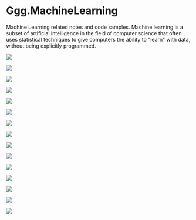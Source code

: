 # Ggg.MachineLearning
Machine Learning related notes and code samples. Machine learning is a subset of artificial intelligence in the field of computer science that often uses statistical techniques to give computers the ability to "learn" with data, without being explicitly programmed.

![](./notes/machine%20learning%20c%20artificial%20intelligence.PNG)  

![](./notes/the%20problem%20of%20predicting%20annual%20income.PNG)  

![](./notes/training%20data%20set%20and%20a%20test%20data%20set.PNG)  

![](./notes/the%20problem%20of%20predicting%20annual%20income%202.PNG)  

![](./notes/Bias-Variance%20Tradeoff.PNG)  

![](./notes/gradient%20descent.png)  

![](./notes/overfitting%20and%20underfitting.PNG)  

![](./notes/scikit-learn%20algorithm%20cheat-sheet.png)  

![](./notes/single%20neuron%20perceptron.PNG)  

![](./notes/solving%20XOR%20with%20a%20Neural%20Net.png)  

![](./notes/Backpropagation.PNG)  

![](./notes/association%20rule.png)  

![](./notes/discriminant.png)  

![](./notes/Family%20Cars%20training%20set.png)  

![](./notes/Vapnik-Chervonenkis%20(VC)%20Dimension.PNG)  
